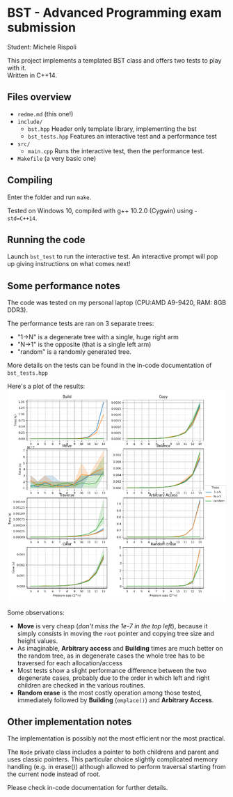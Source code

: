 # BST - Advanced Programming exam submission
Student: Michele Rispoli

This project implements a templated BST class and offers two tests to play with it.  
Written in C++14.

## Files overview
- `redme.md` (this one!)
- `include/`
  - `bst.hpp` Header only template library, implementing the bst
  - `bst_tests.hpp` Features an interactive test and a performance test
- `src/`
  - `main.cpp` Runs the interactive test, then the performance test.
- `Makefile` (a very basic one)

## Compiling
Enter the folder and run `make`.  

Tested on Windows 10, compiled with g++ 10.2.0 (Cygwin) using `-std=C++14`.

## Running the code
Launch `bst_test` to run the interactive test. An interactive prompt will pop up giving instructions on what comes next!

## Some performance notes
The code was tested on my personal laptop (CPU:AMD A9-9420, RAM: 8GB DDR3).

The performance tests are ran on 3 separate trees:
- "1->N" is a degenerate tree with a single, huge right arm
- "N->1" is the opposite (that is a single left arm)
- "random" is a randomly generated tree.

More details on the tests can be found in the in-code documentation of `bst_tests.hpp`

Here's a plot of the results:
![Performance graphs](panels.png)

Some observations:
- **Move** is very cheap (*don't miss the 1e-7 in the top left*), because it simply consists in moving the `root` pointer and copying tree size and height values.
- As imaginable, **Arbitrary access** and **Building** times are much better on the random tree, as in degenerate cases the whole tree has to be traversed for each allocation/access
- Most tests show a slight performance difference between the two degenerate cases, probably due to the order in which left and right children are checked in the various routines.
- **Random erase** is the most costly operation among those tested, immediately followed by **Building** (`emplace()`) and **Arbitrary Access**.

## Other implementation notes
The implementation is possibly not the most efficient nor the most practical.

The `Node` private class includes a pointer to both childrens and parent and uses classic pointers.
This particular choice slightly complicated memory handling (e.g. in erase()) although allowed to perform traversal starting
from the current node instead of root.  

Please check in-code documentation for further details.